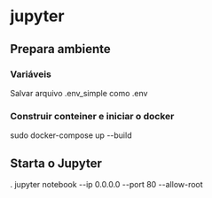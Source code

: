 # jupyter

## Prepara ambiente
### Variáveis

  Salvar arquivo .env_simple como .env
  
### Construir conteiner e iniciar o docker

  sudo docker-compose up --build

## Starta o Jupyter

. jupyter notebook --ip 0.0.0.0 --port 80 --allow-root 
